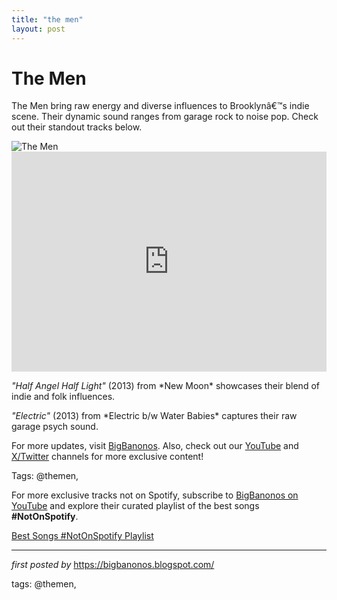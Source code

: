 ```yaml
---
title: "the men"
layout: post
---
```

<!-- Title of the Post -->
<h1 >The Men</h1> <!-- Introductory Text -->
<p >The Men bring raw energy and diverse influences to Brooklynâ€™s indie scene. Their dynamic sound ranges from garage rock to noise pop. Check out their standout tracks below.</p> <!-- Featured Image -->
<div > <img src="https://i1.sndcdn.com/artworks-keiS2iVuxoMu-0-t240x240.jpg" alt="The Men" />
</div> <!-- Spotify Playlist Embed -->
<div > <iframe src="https://open.spotify.com/embed/playlist/3k0oHBDpV9NS61oIxIxqHK?utm_source=generator" width="100%" height="352" frameBorder="0" allowfullscreen="" allow="autoplay; clipboard-write; encrypted-media; fullscreen; picture-in-picture" loading="lazy"></iframe>
</div> <!-- Song Information -->
<div > <p><em>"Half Angel Half Light"</em> (2013) from *New Moon* showcases their blend of indie and folk influences.</p> <p><em>"Electric"</em> (2013) from *Electric b/w Water Babies* captures their raw garage psych sound.</p>
</div> <!-- Footer Links -->
<div > <p>For more updates, visit <a href="https://bigbanonos.blogspot.com/" target="_blank">BigBanonos</a>. Also, check out our <a href="https://www.youtube.com/@BigBanonos" target="_blank">YouTube</a> and <a href="https://x.com/bigbanonos" target="_blank">X/Twitter</a> channels for more exclusive content!</p>
</div> <!-- Tags -->
<p >Tags: @themen,</p>


<!--Subscribe and Playlist Links-->
<div>
    <p>For more exclusive tracks not on Spotify, subscribe to <a href="https://www.youtube.com/@BigBanonos" target="_blank">BigBanonos on YouTube</a> and explore their curated playlist of the best songs <strong>#NotOnSpotify</strong>.</p>
    <p><a href="https://www.youtube.com/playlist?list=PLtuNtuTatqI0kFahUCbtbfenC_ET5O_tr" target="_blank">Best Songs #NotOnSpotify Playlist<br /></a></p></div>

<hr />

<p><em>first posted by</em> <a href="https://bigbanonos.blogspot.com/" rel="noopener" target="_new">https://bigbanonos.blogspot.com/</a></p>

<p>tags: @themen,</p>
